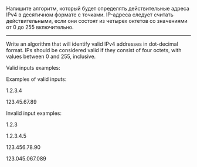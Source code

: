 Напишите алгоритм, который будет определять действительные адреса IPv4 в десятичном формате с точками. IP-адреса следует считать действительными, если они состоят из четырех октетов со значениями от 0 до 255 включительно.

------

Write an algorithm that will identify valid IPv4 addresses in dot-decimal format. IPs should be considered valid if they consist of four octets, with values between 0 and 255, inclusive.

Valid inputs examples:

Examples of valid inputs:

1.2.3.4

123.45.67.89

Invalid input examples:

1.2.3

1.2.3.4.5

123.456.78.90

123.045.067.089
